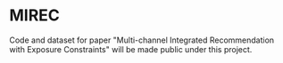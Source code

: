 # MIREC
Code and dataset for paper "Multi-channel Integrated Recommendation with Exposure Constraints" will be made public under this project.
